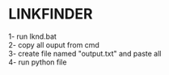 # LINKFINDER

1- run lknd.bat<br />
2- copy all ouput from cmd<br />
3- create  file named "output.txt" and paste all <br />
4- run python  file <br />
